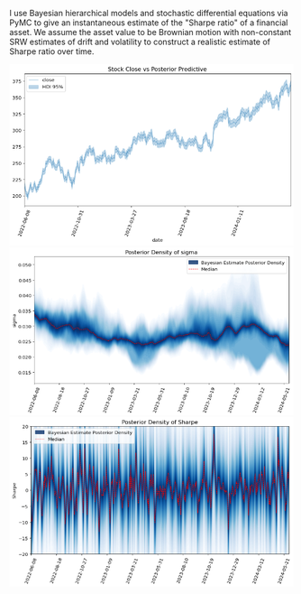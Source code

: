 I use Bayesian hierarchical models and stochastic differential equations via PyMC to give an instantaneous estimate of the "Sharpe ratio" of a financial asset. 
We assume the asset value to be Brownian motion with non-constant SRW estimates of drift and volatility to construct a realistic estimate of Sharpe ratio over time.

![stock price posterior](https://github.com/N-Sand/Sharpe_Ratio_Instantaneous_Bayesian_Estimate/blob/main/stock_price.png)
![volatility](https://github.com/N-Sand/Sharpe_Ratio_Instantaneous_Bayesian_Estimate/blob/main/volatility_estiamte.png)
![sharpe ratior](https://github.com/N-Sand/Sharpe_Ratio_Instantaneous_Bayesian_Estimate/blob/main/SR_estimate.png)
